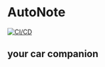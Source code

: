 # AutoNote
[![CI/CD](https://github.com/noriban/AutoNote/actions/workflows/android.yml/badge.svg)](https://github.com/noriban/AutoNote/actions/workflows/android.yml)
## your car companion
